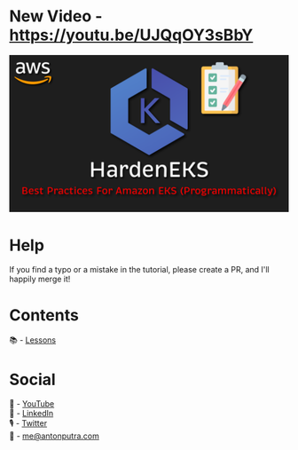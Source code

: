 # New Video - https://youtu.be/UJQqOY3sBbY

![YouTube Art](assets/166.png?raw=true "Title")

# Help

If you find a typo or a mistake in the tutorial, please create a PR, and I'll happily merge it!

# Contents

📚 - [Lessons](docs/contents.md)

# Social

🎥 - [YouTube](https://www.youtube.com/c/AntonPutra)  
💼 - [LinkedIn](https://www.linkedin.com/in/anton-putra)  
🎙 - [Twitter](https://twitter.com/antonvputra)  
📨 - me@antonputra.com  
